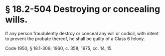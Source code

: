 # § 18.2-504 Destroying or concealing wills.

<p>If any person fraudulently destroy or conceal any will or codicil, with intent to prevent the probate thereof, he shall be guilty of a Class 6 felony.</p><p>Code 1950, § 18.1-309; 1960, c. 358; 1975, cc. 14, 15.</p>